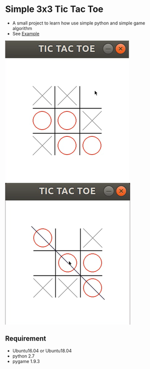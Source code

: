 # Simple 3x3 Tic Tac Toe 
- A small project to learn how use simple python and simple game algorithm  
- See [Example](https://youtu.be/4CTznLA2nY0) 

![Screenshot - Gameplay1](/Gameplay1.png)
![Screenshot - Gameplay3](/Gameplay3.png)

## Requirement
- Ubuntu16.04 or Ubuntu18.04
- python 2.7
- pygame 1.9.3

